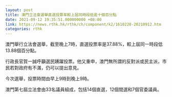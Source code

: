 ```yaml
---
layout: post
title: 澳門立法會選舉直選投票率較上屆同時段低逾十個百分點
date: 2021-09-12 19:35:51.000000000 +08:00
link: https://news.rthk.hk/rthk/ch/component/k2/1610220-20210912.htm
categories: rthk
---
```


澳門舉行立法會選舉，截至晚上7時，直選投票率是37.88%，較上屆同一時段低13.88個百分點。

行政長官賀一誠呼籲選民踴躍投票。他又重申，澳門無所謂的反對派或民主派，市民若對政府有不滿，仍可以提出意見。

今次選舉，投票時間由早上9時到晚上9時。

澳門第七屆立法會由33名議員組成，包括14個直選，12個間選和7個官委議員。
